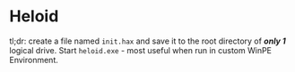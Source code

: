 # Heloid
tl;dr: create a file named ```init.hax``` and save it to the root directory of ***only 1*** logical drive. Start ```heloid.exe``` - most useful when run in custom WinPE Environment.
